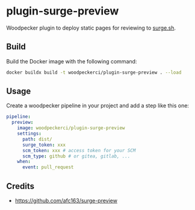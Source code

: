 # plugin-surge-preview

Woodpecker plugin to deploy static pages for reviewing to [surge.sh](https://surge.sh/).

## Build

Build the Docker image with the following command:

```sh
docker buildx build -t woodpeckerci/plugin-surge-preview . --load
```

## Usage

Create a woodpecker pipeline in your project and add a step like this one:

```yml
pipeline:
  preview:
    image: woodpeckerci/plugin-surge-preview
    settings:
      path: dist/
      surge_token: xxx
      scm_token: xxx # access token for your SCM
      scm_type: github # or gitea, gitlab, ...
    when:
      event: pull_request
```

## Credits

- https://github.com/afc163/surge-preview